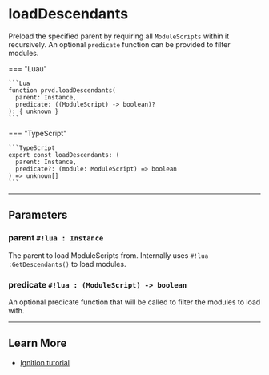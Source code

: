 # loadDescendants

Preload the specified parent by requiring all `ModuleScripts` within it
recursively. An optional `predicate` function can be provided to filter modules.

=== "Luau"

    ```Lua
    function prvd.loadDescendants(
      parent: Instance,
      predicate: ((ModuleScript) -> boolean)?
    ): { unknown }
    ```

=== "TypeScript"

    ```TypeScript
    export const loadDescendants: (
      parent: Instance,
      predicate?: (module: ModuleScript) => boolean
    ) => unknown[]
    ```

---

## Parameters

### parent `#!lua : Instance`

The parent to load ModuleScripts from. Internally uses `#!lua :GetDescendants()`
to load modules.

### predicate `#!lua : (ModuleScript) -> boolean`

An optional predicate function that will be called to filter the modules to load
with.

---

## Learn More

- [Ignition tutorial](../../../tutorials/ignition.md)
